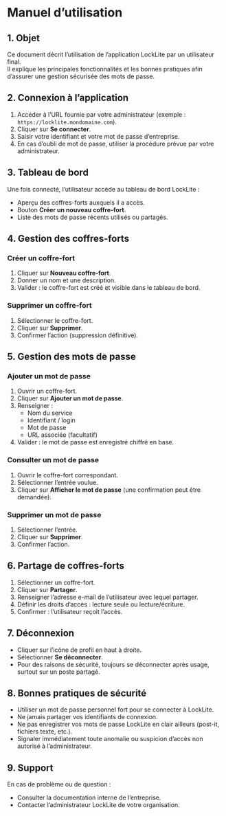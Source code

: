 # Manuel d’utilisation

## 1. Objet
Ce document décrit l’utilisation de l’application LockLite par un utilisateur final.  
Il explique les principales fonctionnalités et les bonnes pratiques afin d’assurer une gestion sécurisée des mots de passe.

## 2. Connexion à l’application
1. Accéder à l’URL fournie par votre administrateur (exemple : `https://locklite.mondomaine.com`).  
2. Cliquer sur **Se connecter**.  
3. Saisir votre identifiant et votre mot de passe d’entreprise.  
4. En cas d’oubli de mot de passe, utiliser la procédure prévue par votre administrateur.  

## 3. Tableau de bord
Une fois connecté, l’utilisateur accède au tableau de bord LockLite :  
- Aperçu des coffres-forts auxquels il a accès.  
- Bouton **Créer un nouveau coffre-fort**.  
- Liste des mots de passe récents utilisés ou partagés.  

## 4. Gestion des coffres-forts
### Créer un coffre-fort
1. Cliquer sur **Nouveau coffre-fort**.  
2. Donner un nom et une description.  
3. Valider : le coffre-fort est créé et visible dans le tableau de bord.  

### Supprimer un coffre-fort
1. Sélectionner le coffre-fort.  
2. Cliquer sur **Supprimer**.  
3. Confirmer l’action (suppression définitive).  

## 5. Gestion des mots de passe
### Ajouter un mot de passe
1. Ouvrir un coffre-fort.  
2. Cliquer sur **Ajouter un mot de passe**.  
3. Renseigner :  
   - Nom du service  
   - Identifiant / login  
   - Mot de passe  
   - URL associée (facultatif)  
4. Valider : le mot de passe est enregistré chiffré en base.  

### Consulter un mot de passe
1. Ouvrir le coffre-fort correspondant.  
2. Sélectionner l’entrée voulue.  
3. Cliquer sur **Afficher le mot de passe** (une confirmation peut être demandée).  

### Supprimer un mot de passe
1. Sélectionner l’entrée.  
2. Cliquer sur **Supprimer**.  
3. Confirmer l’action.  

## 6. Partage de coffres-forts
1. Sélectionner un coffre-fort.  
2. Cliquer sur **Partager**.  
3. Renseigner l’adresse e-mail de l’utilisateur avec lequel partager.  
4. Définir les droits d’accès : lecture seule ou lecture/écriture.  
5. Confirmer : l’utilisateur reçoit l’accès.  

## 7. Déconnexion
- Cliquer sur l’icône de profil en haut à droite.  
- Sélectionner **Se déconnecter**.  
- Pour des raisons de sécurité, toujours se déconnecter après usage, surtout sur un poste partagé.  

## 8. Bonnes pratiques de sécurité
- Utiliser un mot de passe personnel fort pour se connecter à LockLite.  
- Ne jamais partager vos identifiants de connexion.  
- Ne pas enregistrer vos mots de passe LockLite en clair ailleurs (post-it, fichiers texte, etc.).  
- Signaler immédiatement toute anomalie ou suspicion d’accès non autorisé à l’administrateur.  

## 9. Support
En cas de problème ou de question :  
- Consulter la documentation interne de l’entreprise.  
- Contacter l’administrateur LockLite de votre organisation.  
